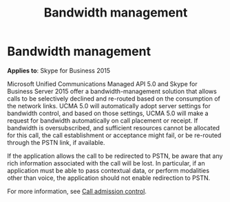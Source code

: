 ﻿---
title: Bandwidth management
TOCTitle: Bandwidth management
ms:assetid: 38ebe3a5-afab-4877-9fdc-ce36e915d19f
ms:mtpsurl: https://msdn.microsoft.com/en-us/library/Dn465930(v=office.16)
ms:contentKeyID: 65239811
ms.date: 07/27/2015
mtps_version: v=office.16
---

# Bandwidth management


**Applies to**: Skype for Business 2015

Microsoft Unified Communications Managed API 5.0 and Skype for Business Server 2015 offer a bandwidth-management solution that allows calls to be selectively declined and re-routed based on the consumption of the network links. UCMA 5.0 will automatically adopt server settings for bandwidth control, and based on those settings, UCMA 5.0 will make a request for bandwidth automatically on call placement or receipt. If bandwidth is oversubscribed, and sufficient resources cannot be allocated for this call, the call establishment or acceptance might fail, or be re-routed through the PSTN link, if available.

If the application allows the call to be redirected to PSTN, be aware that any rich information associated with the call will be lost. In particular, if an application must be able to pass contextual data, or perform modalities other than voice, the application should not enable redirection to PSTN.

For more information, see [Call admission control](call-admission-control.md).

